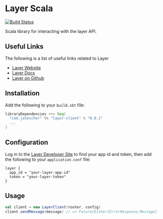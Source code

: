 # Layer Scala

[![Build Status](https://travis-ci.org/jtescher/layer-scala.svg?branch=master)](https://travis-ci.org/jtescher/layer-scala)

Scala library for interacting with the layer API.

## Useful Links

The following is a list of useful links related to Layer

* [Layer Website](https://www.layer.com)
* [Layer Docs](https://developer.layer.com/docs)
* [Layer on Github](https://github.com/layerhq)

## Installation

Add the following to your `build.sbt` file:

```scala
libraryDependencies ++= Seq(
  "com.jatescher" %% "layer-client" % "0.0.1"
  ...
)
```

## Configuration

Log in to the [Layer Developer Site](https://developer.layer.com/login) to find your app id and token, then add the
following to your `application.conf` file:

```
layer {
  app_id = "your-layer-app-id"
  token = "your-layer-token"
}
```

## Usage

```scala
val client = new LayerClient(router, config)
client.sendMessage(message) // => Future[Either[ErrorResponse,Message]]
```
